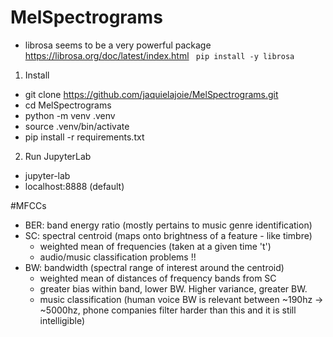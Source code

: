 # MelSpectrograms

- librosa seems to be a very powerful package  
<a href="https://librosa.org/doc/latest/index.html"> https://librosa.org/doc/latest/index.html </a>
<code> pip install -y librosa </code>

1. Install
- git clone https://github.com/jaquielajoie/MelSpectrograms.git
- cd MelSpectrograms
- python -m venv .venv
- source .venv/bin/activate
- pip install -r requirements.txt

2. Run JupyterLab
- jupyter-lab
- localhost:8888 (default)

#MFCCs
- BER: band energy ratio (mostly pertains to music genre identification)
- SC: spectral centroid (maps onto brightness of a feature - like timbre)
  - weighted mean of frequencies (taken at a given time 't')
  - audio/music classification problems !!
- BW: bandwidth (spectral range of interest around the centroid)
  - weighted mean of distances of frequency bands from SC
  - greater bias within band, lower BW. Higher variance, greater BW.
  - music classification (human voice BW is relevant between ~190hz -> ~5000hz, phone companies filter harder than this and it is still intelligible)
